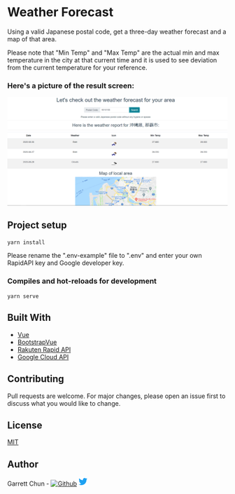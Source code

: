 # Weather Forecast

Using a valid Japanese postal code, get a three-day weather forecast and a map of that area.

Please note that "Min Temp" and "Max Temp" are the actual min and max temperature in the city at that current time and it is used to see deviation from the current temperature for your reference.

### Here's a picture of the result screen:

![WeatherForecast](./src/assets/weatherScreenshot.png)

## Project setup

```
yarn install
```

Please rename the ".env-example" file to ".env" and enter your own RapidAPI key and Google developer key.

### Compiles and hot-reloads for development

```
yarn serve
```

## Built With

- [Vue](https://vuejs.org/)
- [BootstrapVue](https://bootstrap-vue.org/)
- [Rakuten Rapid API](https://english.api.rakuten.net/)
- [Google Cloud API](https://cloud.google.com/apis)

## Contributing

Pull requests are welcome. For major changes, please open an issue first to discuss what you would like to change.

## License

[MIT](https://choosealicense.com/licenses/mit/)

## Author

Garrett Chun - [![Github][1.1]][1] [![Twitter][1.2]][2]

[1.1]: http://i.imgur.com/9I6NRUm.png
[1.2]: ./src/assets/twitter20.png
[1]: https://github.com/KapakahiCoder
[2]: http://www.twitter.com/KapakahiCoder
